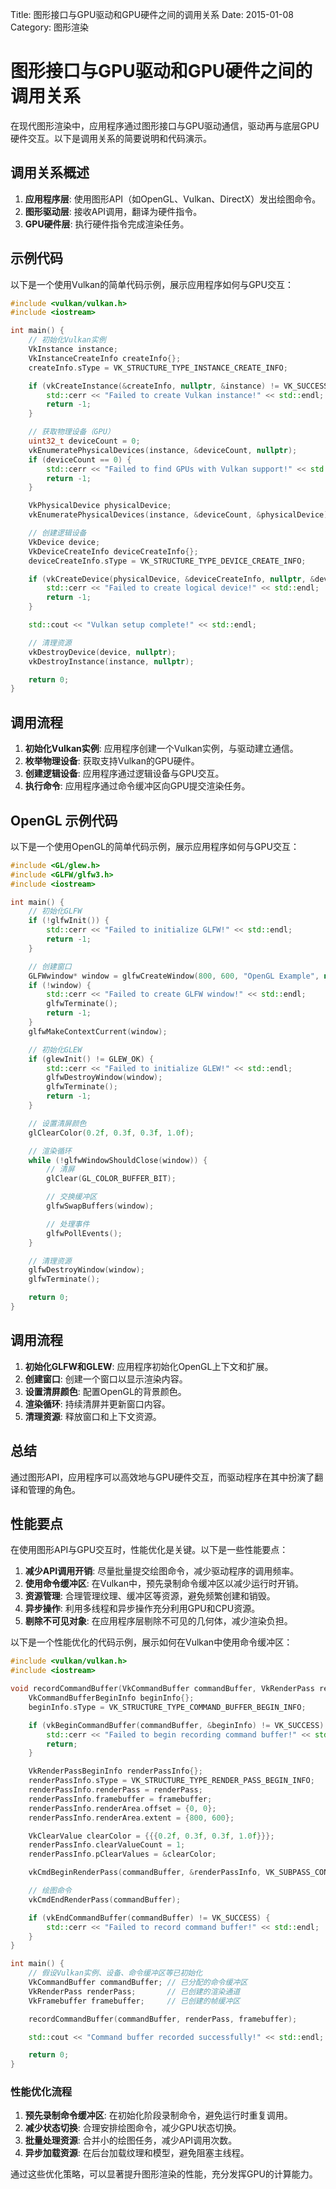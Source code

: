 Title: 图形接口与GPU驱动和GPU硬件之间的调用关系
Date: 2015-01-08
Category: 图形渲染

# 图形接口与GPU驱动和GPU硬件之间的调用关系

在现代图形渲染中，应用程序通过图形接口与GPU驱动通信，驱动再与底层GPU硬件交互。以下是调用关系的简要说明和代码演示。

## 调用关系概述

1. **应用程序层**: 使用图形API（如OpenGL、Vulkan、DirectX）发出绘图命令。
2. **图形驱动层**: 接收API调用，翻译为硬件指令。
3. **GPU硬件层**: 执行硬件指令完成渲染任务。

## 示例代码

以下是一个使用Vulkan的简单代码示例，展示应用程序如何与GPU交互：

```cpp
#include <vulkan/vulkan.h>
#include <iostream>

int main() {
    // 初始化Vulkan实例
    VkInstance instance;
    VkInstanceCreateInfo createInfo{};
    createInfo.sType = VK_STRUCTURE_TYPE_INSTANCE_CREATE_INFO;

    if (vkCreateInstance(&createInfo, nullptr, &instance) != VK_SUCCESS) {
        std::cerr << "Failed to create Vulkan instance!" << std::endl;
        return -1;
    }

    // 获取物理设备（GPU）
    uint32_t deviceCount = 0;
    vkEnumeratePhysicalDevices(instance, &deviceCount, nullptr);
    if (deviceCount == 0) {
        std::cerr << "Failed to find GPUs with Vulkan support!" << std::endl;
        return -1;
    }

    VkPhysicalDevice physicalDevice;
    vkEnumeratePhysicalDevices(instance, &deviceCount, &physicalDevice);

    // 创建逻辑设备
    VkDevice device;
    VkDeviceCreateInfo deviceCreateInfo{};
    deviceCreateInfo.sType = VK_STRUCTURE_TYPE_DEVICE_CREATE_INFO;

    if (vkCreateDevice(physicalDevice, &deviceCreateInfo, nullptr, &device) != VK_SUCCESS) {
        std::cerr << "Failed to create logical device!" << std::endl;
        return -1;
    }

    std::cout << "Vulkan setup complete!" << std::endl;

    // 清理资源
    vkDestroyDevice(device, nullptr);
    vkDestroyInstance(instance, nullptr);

    return 0;
}
```

## 调用流程

1. **初始化Vulkan实例**: 应用程序创建一个Vulkan实例，与驱动建立通信。
2. **枚举物理设备**: 获取支持Vulkan的GPU硬件。
3. **创建逻辑设备**: 应用程序通过逻辑设备与GPU交互。
4. **执行命令**: 应用程序通过命令缓冲区向GPU提交渲染任务。

## OpenGL 示例代码

以下是一个使用OpenGL的简单代码示例，展示应用程序如何与GPU交互：

```cpp
#include <GL/glew.h>
#include <GLFW/glfw3.h>
#include <iostream>

int main() {
    // 初始化GLFW
    if (!glfwInit()) {
        std::cerr << "Failed to initialize GLFW!" << std::endl;
        return -1;
    }

    // 创建窗口
    GLFWwindow* window = glfwCreateWindow(800, 600, "OpenGL Example", nullptr, nullptr);
    if (!window) {
        std::cerr << "Failed to create GLFW window!" << std::endl;
        glfwTerminate();
        return -1;
    }
    glfwMakeContextCurrent(window);

    // 初始化GLEW
    if (glewInit() != GLEW_OK) {
        std::cerr << "Failed to initialize GLEW!" << std::endl;
        glfwDestroyWindow(window);
        glfwTerminate();
        return -1;
    }

    // 设置清屏颜色
    glClearColor(0.2f, 0.3f, 0.3f, 1.0f);

    // 渲染循环
    while (!glfwWindowShouldClose(window)) {
        // 清屏
        glClear(GL_COLOR_BUFFER_BIT);

        // 交换缓冲区
        glfwSwapBuffers(window);

        // 处理事件
        glfwPollEvents();
    }

    // 清理资源
    glfwDestroyWindow(window);
    glfwTerminate();

    return 0;
}
```

## 调用流程

1. **初始化GLFW和GLEW**: 应用程序初始化OpenGL上下文和扩展。
2. **创建窗口**: 创建一个窗口以显示渲染内容。
3. **设置清屏颜色**: 配置OpenGL的背景颜色。
4. **渲染循环**: 持续清屏并更新窗口内容。
5. **清理资源**: 释放窗口和上下文资源。
## 总结

通过图形API，应用程序可以高效地与GPU硬件交互，而驱动程序在其中扮演了翻译和管理的角色。

## 性能要点

在使用图形API与GPU交互时，性能优化是关键。以下是一些性能要点：

1. **减少API调用开销**: 尽量批量提交绘图命令，减少驱动程序的调用频率。
2. **使用命令缓冲区**: 在Vulkan中，预先录制命令缓冲区以减少运行时开销。
3. **资源管理**: 合理管理纹理、缓冲区等资源，避免频繁创建和销毁。
4. **异步操作**: 利用多线程和异步操作充分利用GPU和CPU资源。
5. **剔除不可见对象**: 在应用程序层剔除不可见的几何体，减少渲染负担。

以下是一个性能优化的代码示例，展示如何在Vulkan中使用命令缓冲区：

```cpp
#include <vulkan/vulkan.h>
#include <iostream>

void recordCommandBuffer(VkCommandBuffer commandBuffer, VkRenderPass renderPass, VkFramebuffer framebuffer) {
    VkCommandBufferBeginInfo beginInfo{};
    beginInfo.sType = VK_STRUCTURE_TYPE_COMMAND_BUFFER_BEGIN_INFO;

    if (vkBeginCommandBuffer(commandBuffer, &beginInfo) != VK_SUCCESS) {
        std::cerr << "Failed to begin recording command buffer!" << std::endl;
        return;
    }

    VkRenderPassBeginInfo renderPassInfo{};
    renderPassInfo.sType = VK_STRUCTURE_TYPE_RENDER_PASS_BEGIN_INFO;
    renderPassInfo.renderPass = renderPass;
    renderPassInfo.framebuffer = framebuffer;
    renderPassInfo.renderArea.offset = {0, 0};
    renderPassInfo.renderArea.extent = {800, 600};

    VkClearValue clearColor = {{{0.2f, 0.3f, 0.3f, 1.0f}}};
    renderPassInfo.clearValueCount = 1;
    renderPassInfo.pClearValues = &clearColor;

    vkCmdBeginRenderPass(commandBuffer, &renderPassInfo, VK_SUBPASS_CONTENTS_INLINE);

    // 绘图命令
    vkCmdEndRenderPass(commandBuffer);

    if (vkEndCommandBuffer(commandBuffer) != VK_SUCCESS) {
        std::cerr << "Failed to record command buffer!" << std::endl;
    }
}

int main() {
    // 假设Vulkan实例、设备、命令缓冲区等已初始化
    VkCommandBuffer commandBuffer; // 已分配的命令缓冲区
    VkRenderPass renderPass;       // 已创建的渲染通道
    VkFramebuffer framebuffer;     // 已创建的帧缓冲区

    recordCommandBuffer(commandBuffer, renderPass, framebuffer);

    std::cout << "Command buffer recorded successfully!" << std::endl;

    return 0;
}
```

### 性能优化流程

1. **预先录制命令缓冲区**: 在初始化阶段录制命令，避免运行时重复调用。
2. **减少状态切换**: 合理安排绘图命令，减少GPU状态切换。
3. **批量处理资源**: 合并小的绘图任务，减少API调用次数。
4. **异步加载资源**: 在后台加载纹理和模型，避免阻塞主线程。

通过这些优化策略，可以显著提升图形渲染的性能，充分发挥GPU的计算能力。